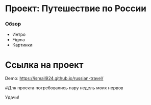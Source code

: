 # Проект: Путешествие по России

### Обзор
* Интро
* Figma
* Картинки
# Ссылка на проект
Demo: https://ismail924.github.io/russian-travel/

#Для проекта потребовались пару недель моих нервов

Удачи!
